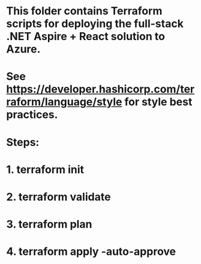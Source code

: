 # This folder contains Terraform scripts for deploying the full-stack .NET Aspire + React solution to Azure.
#
# See https://developer.hashicorp.com/terraform/language/style for style best practices.
#
# Steps:
# 1. terraform init
# 2. terraform validate
# 3. terraform plan
# 4. terraform apply -auto-approve
